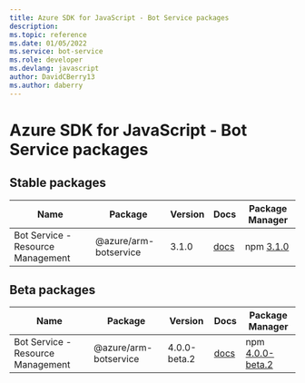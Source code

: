 ```yaml
---
title: Azure SDK for JavaScript - Bot Service packages
description: 
ms.topic: reference
ms.date: 01/05/2022
ms.service: bot-service
ms.role: developer
ms.devlang: javascript
author: DavidCBerry13
ms.author: daberry
---
```


# Azure SDK for JavaScript - Bot Service packages

## Stable packages

| Name                  | Package              | Version          | Docs                   | Package Manager                |
|-----------------------|----------------------|------------------|------------------------|--------------------------------|
| Bot Service - Resource Management | @azure/arm-botservice | 3.1.0 | [docs](/azure/javascript/sdk/sdk-demo2/bot-service/arm-botservice/azure-arm-botservice/stable)  | npm [3.1.0](https://www.npmjs.com/package/%40azure%2Farm-botservice) |
 

## Beta packages

| Name                  | Package              | Version          | Docs                   | Package Manager                |
|-----------------------|----------------------|------------------|------------------------|--------------------------------|
| Bot Service - Resource Management | @azure/arm-botservice | 4.0.0-beta.2 | [docs](/azure/javascript/sdk/sdk-demo2/bot-service/arm-botservice/azure-arm-botservice/beta)  | npm [4.0.0-beta.2](https://www.npmjs.com/package/%40azure%2Farm-botservice%404.0.0-beta.2) |
 


 